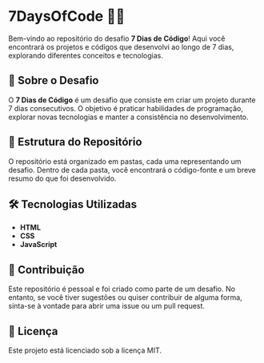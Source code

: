 # 7DaysOfCode 👨‍💻

Bem-vindo ao repositório do desafio **7 Dias de Código**! Aqui você encontrará os projetos e códigos que desenvolvi ao longo de 7 dias, explorando diferentes conceitos e tecnologias.

## 🚀 Sobre o Desafio

O **7 Dias de Código** é um desafio que consiste em criar um projeto durante 7 dias consecutivos. O objetivo é praticar habilidades de programação, explorar novas tecnologias e manter a consistência no desenvolvimento.

## 📂 Estrutura do Repositório

O repositório está organizado em pastas, cada uma representando um desafio. Dentro de cada pasta, você encontrará o código-fonte e um breve resumo do que foi desenvolvido.


## 🛠️ Tecnologias Utilizadas

- **HTML**
- **CSS**
- **JavaScript**

## 🤝 Contribuição
Este repositório é pessoal e foi criado como parte de um desafio. No entanto, se você tiver sugestões ou quiser contribuir de alguma forma, sinta-se à vontade para abrir uma issue ou um pull request.

## 📄 Licença
Este projeto está licenciado sob a licença MIT.

